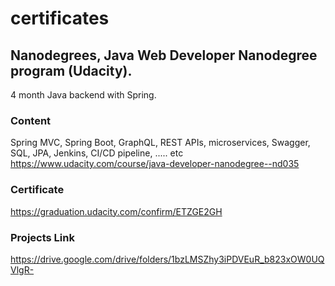 # certificates

## Nanodegrees, Java Web Developer Nanodegree program (Udacity).
4 month Java backend with Spring.

### Content
Spring MVC, Spring Boot, GraphQL, REST APIs, microservices, Swagger, 
SQL, JPA, Jenkins, CI/CD pipeline, ..... etc
https://www.udacity.com/course/java-developer-nanodegree--nd035


### Certificate 
https://graduation.udacity.com/confirm/ETZGE2GH

### Projects Link
https://drive.google.com/drive/folders/1bzLMSZhy3iPDVEuR_b823xOW0UQVlgR-


